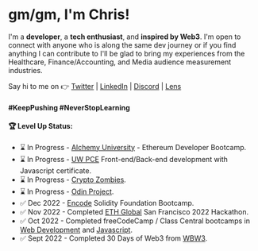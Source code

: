 # gm/gm, I'm Chris!

I'm a **developer**, a **tech enthusiast**, and **inspired by Web3**. I'm open to connect with anyone who is along the same dev journey or if you find anything I can contribute to I'll be glad to bring my experiences from the Healthcare, Finance/Accounting, and Media audience measurement industries. 

Say hi to me on 👉 [Twitter](https://twitter.com/const_salvador) | [LinkedIn](https://linkedin.com/in/csalvador58) | [Discord](discordapp.com/users/569060434108350465) | [Lens](https://www.lensfrens.xyz/csalvador.lens)


#### #KeepPushing #NeverStopLearning

#### 🏆 Level Up Status:

<!-- BLOG-POST-LIST:START -->
- ⌛ In Progress - [Alchemy University](https://university.alchemy.com/) - Ethereum Developer Bootcamp.
- ⌛ In Progress - [UW PCE](https://www.pce.uw.edu/) Front-end/Back-end development with Javascript certificate.
- ⌛ In Progress - [Crypto Zombies](https://cryptozombies.io/).
- ⌛ In Progress - [Odin Project](https://www.theodinproject.com/).
- ✅ Dec 2022 - [Encode](https://www.encode.club/) Solidity Foundation Bootcamp.
- ✅ Nov 2022 - Completed [ETH Global](https://ethglobal.com/) San Francisco 2022 Hackathon.
- ✅ Oct 2022 - Completed freeCodeCamp / Class Central bootcamps in [Web Development](https://freecodecamp.org/certification/csalvador58/responsive-web-design) and [Javascript](https://freecodecamp.org/certification/csalvador58/javascript-algorithms-and-data-structures).
- ✅ Sept 2022 - Completed 30 Days of Web3 from [WBW3](https://www.30daysofweb3.xyz/).
<!-- BLOG-POST-LIST:END -->
